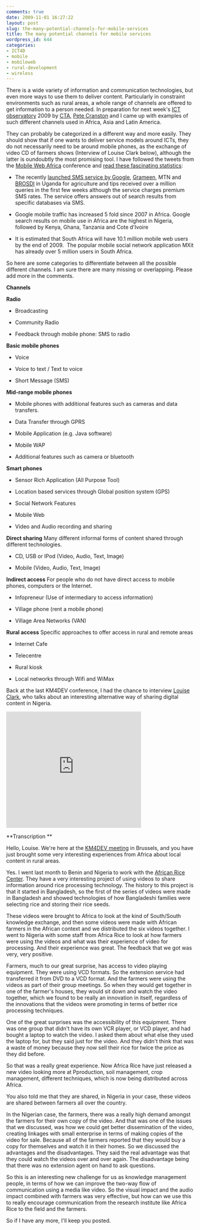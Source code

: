 ```yaml
---
comments: true
date: 2009-11-01 16:27:22
layout: post
slug: the-many-potential-channels-for-mobile-services
title: The many potential channels for mobile services
wordpress_id: 644
categories:
- ICT4D
- mobile
- mobileweb
- rural-development
- wireless
---
```


There is a wide variety of information and communication technologies, but even more ways to use them to deliver content. Particularly in constraint environments such as rural areas, a whole range of channels are offered to get information to a person needed. In preparation for next week's [ICT observatory](http://observatory2009.cta.int/) 2009 by [CTA](http://www.cta.int/), [Pete Cranston](http://twitter.com/petecranston) and I came up with examples of such different channels used in Africa, Asia and Latin America.

They can probably be categorized in a different way and more easily. They should show that if one wants to deliver service models around ICTs, they do not necessarily need to be around mobile phones, as the exchange of video CD of farmers shows (Interview of Louise Clark below), although the latter is oundoubtly the most promising tool. I have followed the tweets from the [Mobile Web Africa](http://www.mobilewebafrica.com/) conference and [read these fascinating statistics](http://search.twitter.com/search?q=mwa09):



	
  * The recently [launched SMS service by Google](http://google-africa.blogspot.com/2009/06/google-sms-to-serve-needs-of-poor-in.html), [Grameen](http://www.applab.org/), MTN and [BROSDI](http://www.brosdi.or.ug/) in Uganda for agriculture and tips received over a million queries in the first few weeks although the service charges premium SMS rates. The service offers answers out of search results from specific databases via SMS.

	
  * Google mobile traffic has increased 5 fold since 2007 in Africa. Google search results on mobile use in Africa are the highest in Nigeria, followed by Kenya, Ghana, Tanzania and Cote d'Ivoire

	
  * It is estimated that South Africa will have 10.1 million mobile web users by the end of 2009.  The popular mobile social network application MXit has already over 5 million users in South Africa.


So here are some categories to differentiate between all the possible different channels. I am sure there are many missing or overlapping. Please add more in the comments.

**Channels**

**Radio**



	
  * Broadcasting

	
  * Community Radio

	
  * Feedback through mobile phone: SMS to radio


**Basic mobile phones**



	
  * Voice

	
  * Voice to text / Text to voice

	
  * Short Message (SMS)


**Mid-range mobile phones**



	
  * Mobile phones with additional features such as cameras and data transfers.

	
  * Data Transfer through GPRS

	
  * Mobile Application (e.g. Java software)

	
  * Mobile WAP

	
  * Additional features such as camera or bluetooth


**Smart phones**



	
  * Sensor Rich Application (All Purpose Tool)

	
  * Location based services through Global position system (GPS)

	
  * Social Network Features

	
  * Mobile Web

	
  * Video and Audio recording and sharing


**Direct sharing**
Many different informal forms of content shared through different technologies.



	
  * CD, USB or IPod (Video, Audio, Text, Image)

	
  * Mobile (Video, Audio, Text, Image)


**Indirect access**
For people who do not have direct access to mobile phones, computers or the Internet.



	
  * Infopreneur (Use of intermediary to access information)

	
  * Village phone (rent a mobile phone)

	
  * Village Area Networks (VAN)


**Rural access**
Specific approaches to offer access in rural and remote areas



	
  * Internet Cafe

	
  * Telecentre

	
  * Rural kiosk

	
  * Local networks through Wifi and WiMax


Back at the last KM4DEV conference, I had the chance to interview [Louise Clark](http://www.linkedin.com/pub/louise-clark/10/b02/976), who talks about an interesting alternative way of sharing digital content in Nigeria.

<object classid="clsid:d27cdb6e-ae6d-11cf-96b8-444553540000" width="360" height="310" codebase="http://download.macromedia.com/pub/shockwave/cabs/flash/swflash.cab#version=6,0,40,0"><param name="allowFullScreen" value="true" /><param name="allowscriptaccess" value="always" /><param name="src" value="http://www.youtube.com/v/BIZlzNPRmu8&amp;hl=de&amp;fs=1&amp;" /><param name="allowfullscreen" value="true" /><embed type="application/x-shockwave-flash" width="360" height="310" src="http://www.youtube.com/v/BIZlzNPRmu8&amp;hl=de&amp;fs=1&amp;" allowscriptaccess="always" allowfullscreen="true"></embed></object>


**Transcription
**

Hello, Louise. We're here at the [KM4DEV meeting](http://www.km4dev.org/) in Brussels, and you have just brought some very interesting experiences from Africa about local content in rural areas.

Yes. I went last month to Benin and Nigeria to work with the [African Rice Center](http://www.warda.org/). They have a very interesting project of using videos to share information around rice processing technology. The history to this project is that it started in Bangladesh, so the first of the series of videos were made in Bangladesh and showed technologies of how Bangladeshi families were selecting rice and storing their rice seeds.

These videos were brought to Africa to look at the kind of South/South knowledge exchange, and then some videos were made with African farmers in the African context and we distributed the six videos together. I went to Nigeria with some staff from Africa Rice to look at how farmers were using the videos and what was their experience of video for processing. And their experience was great. The feedback that we got was very, very positive.

Farmers, much to our great surprise, has access to video playing equipment. They were using VCD formats. So the extension service had transferred it from DVD to a VCD format. And the farmers were using the videos as part of their group meetings. So when they would get together in one of the farmer's houses, they would sit down and watch the video together, which we found to be really an innovation in itself, regardless of the innovations that the videos were promoting in terms of better rice processing techniques.

One of the great surprises was the accessibility of this equipment. There was one group that didn't have its own VCR player, or VCD player, and had bought a laptop to watch the video. I asked them about what else they used the laptop for, but they said just for the video. And they didn't think that was a waste of money because they now sell their rice for twice the price as they did before.

So that was a really great experience. Now Africa Rice have just released a new video looking more at Pproduction, soil management, crop management, different techniques, which is now being distributed across Africa.

You also told me that they are shared, in Nigeria in your case, these videos are shared between farmers all over the country.

In the Nigerian case, the farmers, there was a really high demand amongst the farmers for their own copy of the video. And that was one of the issues that we discussed, was how we could get better dissemination of the video, creating linkages with small enterprise in terms of making copies of the video for sale. Because all of the farmers reported that they would buy a copy for themselves and watch it in their homes. So we discussed the advantages and the disadvantages. They said the real advantage was that they could watch the videos over and over again. The disadvantage being that there was no extension agent on hand to ask questions.

So this is an interesting new challenge for us as knowledge management people, in terms of how we can improve the two-way flow of communication using a media like video. So the visual impact and the audio impact combined with farmers was very effective, but how can we use this to really encourage communication from the research institute like Africa Rice to the field and the farmers.

So if I have any more, I'll keep you posted.

